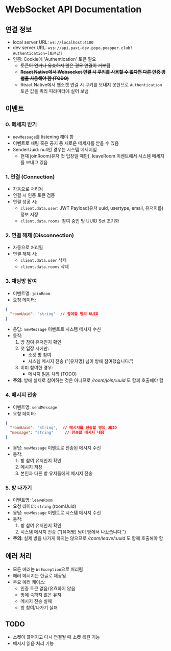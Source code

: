 # WebSocket API Documentation

## 연결 정보
- local server URL: `ws://localhost:4100`
- dev server URL: `wss://api.paxi-dev.popo.poapper.club?Authentication=[토큰값]`
- 인증: Cookie에 'Authentication' 토큰 필요
  - ~~토큰이 없거나 유효하지 않은 경우 연결이 거부됨~~
  - ~~**React Native에서 Websocket 연결 시 쿠키를 사용할 수 없다면 다른 인증 방법을 사용해야 함 (TODO)**~~
  - React Native에서 웹소켓 연결 시 쿠키를 보내지 못한므로 `Authentication` 토큰 값을 쿼리 파라미터에 실어 보냄

## 이벤트

### 0. 메세지 받기
- `newMessage`를 listening 해야 함
- 이벤트로 채팅 혹은 공지 등 새로운 메세지를 받을 수 있음
- SenderUuid: null인 경우는 시스템 메세지임
  - 현재 joinRoom(유저 첫 입장일 때만), leaveRoom 이벤트에서 시스템 메세지를 보내고 있음

### 1. 연결 (Connection)
- 자동으로 처리됨
- 연결 시 인증 토큰 검증
- 연결 성공 시:
  - `client.data.user`: JWT Payload(유저 uuid, usertype, email, 유저이름) 정보 저장
  - `client.data.rooms`: 참여 중인 방 UUID Set 초기화

### 2. 연결 해제 (Disconnection)
- 자동으로 처리됨
- 연결 해제 시:
  - `client.data.user` 삭제
  - `client.data.rooms` 삭제

### 3. 채팅방 참여
- 이벤트명: `joinRoom`
- 요청 데이터:
```json
{
  "roomUuid": "string"  // 참여할 방의 UUID
}
```
- 응답: `newMessage` 이벤트로 시스템 메시지 수신
- 동작:
  1. 방 참여 유저인지 확인
  2. 첫 입장 시에만:
     - 소켓 방 참여
     - 시스템 메시지 전송 ("[유저명] 님이 방에 참여했습니다.")
  3. 이미 참여한 경우:
     - 메시지 읽음 처리 (TODO)
- **주의:** 방에 실제로 참여하는 것은 아니므로 */room/join/:uuid* 도 함께 호출해야 함

### 4. 메시지 전송
- 이벤트명: `sendMessage`
- 요청 데이터:
```json
{
  "roomUuid": "string",  // 메시지를 전송할 방의 UUID
  "message": "string"     // 전송할 메시지 내용
}
```
- 응답: `newMessage` 이벤트로 전송된 메시지 수신
- 동작:
  1. 방 참여 유저인지 확인
  2. 메시지 저장
  3. 본인과 다른 방 유저들에게 메시지 전송

### 5. 방 나가기
- 이벤트명: `leaveRoom`
- 요청 데이터: `string` (roomUuid)
- 응답: `newMessage` 이벤트로 시스템 메시지 수신
- 동작:
  1. 방 참여 유저인지 확인
  2. 시스템 메시지 전송 ("[유저명] 님이 방에서 나갔습니다.")
- **주의:** 실제 방을 나가게 하지는 않으므로 */room/leave/:uuid* 도 함께 호출해야 함

## 에러 처리
- 모든 에러는 `WsException`으로 처리됨
- 에러 메시지는 한글로 제공됨
- 주요 에러 케이스:
  - 인증 토큰 없음/유효하지 않음
  - 방에 속하지 않은 유저
  - 메시지 전송 실패
  - 방 참여/나가기 실패

## TODO
- 소켓이 끊어지고 다시 연결될 때 소켓 복원 기능
- 메시지 읽음 처리 기능
